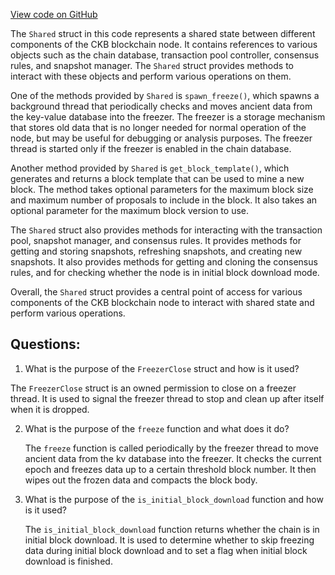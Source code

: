 [View code on GitHub](https://github.com/nervosnetwork/ckb/shared/src/shared.rs)

The `Shared` struct in this code represents a shared state between different components of the CKB blockchain node. It contains references to various objects such as the chain database, transaction pool controller, consensus rules, and snapshot manager. The `Shared` struct provides methods to interact with these objects and perform various operations on them.

One of the methods provided by `Shared` is `spawn_freeze()`, which spawns a background thread that periodically checks and moves ancient data from the key-value database into the freezer. The freezer is a storage mechanism that stores old data that is no longer needed for normal operation of the node, but may be useful for debugging or analysis purposes. The freezer thread is started only if the freezer is enabled in the chain database.

Another method provided by `Shared` is `get_block_template()`, which generates and returns a block template that can be used to mine a new block. The method takes optional parameters for the maximum block size and maximum number of proposals to include in the block. It also takes an optional parameter for the maximum block version to use.

The `Shared` struct also provides methods for interacting with the transaction pool, snapshot manager, and consensus rules. It provides methods for getting and storing snapshots, refreshing snapshots, and creating new snapshots. It also provides methods for getting and cloning the consensus rules, and for checking whether the node is in initial block download mode.

Overall, the `Shared` struct provides a central point of access for various components of the CKB blockchain node to interact with shared state and perform various operations.
## Questions: 
 1. What is the purpose of the `FreezerClose` struct and how is it used?
   
   The `FreezerClose` struct is an owned permission to close on a freezer thread. It is used to signal the freezer thread to stop and clean up after itself when it is dropped.

2. What is the purpose of the `freeze` function and what does it do?
   
   The `freeze` function is called periodically by the freezer thread to move ancient data from the kv database into the freezer. It checks the current epoch and freezes data up to a certain threshold block number. It then wipes out the frozen data and compacts the block body.

3. What is the purpose of the `is_initial_block_download` function and how is it used?
   
   The `is_initial_block_download` function returns whether the chain is in initial block download. It is used to determine whether to skip freezing data during initial block download and to set a flag when initial block download is finished.